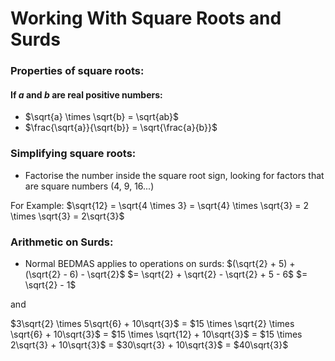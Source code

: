 # Working With Square Roots and Surds
### Properties of square roots:
#### If $a$ and $b$ are real positive numbers:
- $\sqrt{a} \times \sqrt{b} = \sqrt{ab}$
- $\frac{\sqrt{a}}{\sqrt{b}} = \sqrt{\frac{a}{b}}$

###

### Simplifying square roots:
- Factorise the number inside the square root sign, looking for factors that are square numbers (4, 9, 16...)

For Example:
  $\sqrt{12} = \sqrt{4 \times 3} = \sqrt{4} \times \sqrt{3} = 2 \times \sqrt{3} = 2\sqrt{3}$
  
  
### Arithmetic on Surds:
- Normal BEDMAS applies to operations on surds:
$(\sqrt{2} + 5) + (\sqrt{2} - 6) - \sqrt{2}$
$= \sqrt{2} + \sqrt{2} - \sqrt{2} + 5 - 6$
$= \sqrt{2} - 1$

and

$3\sqrt{2} \times 5\sqrt{6} + 10\sqrt{3}$
= $15 \times \sqrt{2} \times \sqrt{6} + 10\sqrt{3}$
= $15 \times \sqrt{12} + 10\sqrt{3}$
= $15 \times 2\sqrt{3} + 10\sqrt{3}$
= $30\sqrt{3} + 10\sqrt{3}$
= $40\sqrt{3}$